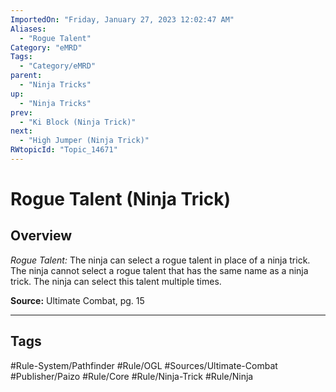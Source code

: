 ```yaml
---
ImportedOn: "Friday, January 27, 2023 12:02:47 AM"
Aliases:
  - "Rogue Talent"
Category: "eMRD"
Tags:
  - "Category/eMRD"
parent:
  - "Ninja Tricks"
up:
  - "Ninja Tricks"
prev:
  - "Ki Block (Ninja Trick)"
next:
  - "High Jumper (Ninja Trick)"
RWtopicId: "Topic_14671"
---
```

# Rogue Talent (Ninja Trick)
## Overview
*Rogue Talent:* The ninja can select a rogue talent in place of a ninja trick. The ninja cannot select a rogue talent that has the same name as a ninja trick. The ninja can select this talent multiple times.

**Source:** Ultimate Combat, pg. 15


---
## Tags
#Rule-System/Pathfinder #Rule/OGL #Sources/Ultimate-Combat #Publisher/Paizo #Rule/Core #Rule/Ninja-Trick #Rule/Ninja


